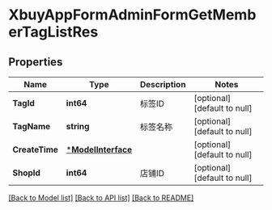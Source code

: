 # XbuyAppFormAdminFormGetMemberTagListRes

## Properties
Name | Type | Description | Notes
------------ | ------------- | ------------- | -------------
**TagId** | **int64** | 标签ID | [optional] [default to null]
**TagName** | **string** | 标签名称 | [optional] [default to null]
**CreateTime** | [***ModelInterface**](interface.md) |  | [optional] [default to null]
**ShopId** | **int64** | 店铺ID | [optional] [default to null]

[[Back to Model list]](../README.md#documentation-for-models) [[Back to API list]](../README.md#documentation-for-api-endpoints) [[Back to README]](../README.md)

